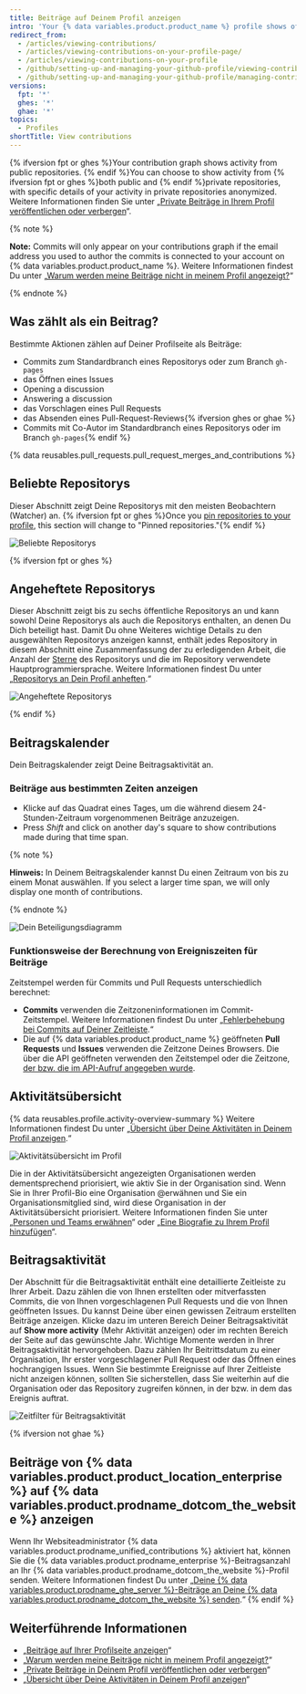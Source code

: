 ```yaml
---
title: Beiträge auf Deinem Profil anzeigen
intro: 'Your {% data variables.product.product_name %} profile shows off {% ifversion fpt or ghes %}your pinned repositories as well as{% endif %} a graph of your repository contributions over the past year.'
redirect_from:
  - /articles/viewing-contributions/
  - /articles/viewing-contributions-on-your-profile-page/
  - /articles/viewing-contributions-on-your-profile
  - /github/setting-up-and-managing-your-github-profile/viewing-contributions-on-your-profile
  - /github/setting-up-and-managing-your-github-profile/managing-contribution-graphs-on-your-profile/viewing-contributions-on-your-profile
versions:
  fpt: '*'
  ghes: '*'
  ghae: '*'
topics:
  - Profiles
shortTitle: View contributions
---
```


{% ifversion fpt or ghes %}Your contribution graph shows activity from public repositories. {% endif %}You can choose to show activity from {% ifversion fpt or ghes %}both public and {% endif %}private repositories, with specific details of your activity in private repositories anonymized. Weitere Informationen finden Sie unter „[Private Beiträge in Ihrem Profil veröffentlichen oder verbergen](/articles/publicizing-or-hiding-your-private-contributions-on-your-profile)“.

{% note %}

**Note:** Commits will only appear on your contributions graph if the email address you used to author the commits is connected to your account on {% data variables.product.product_name %}. Weitere Informationen findest Du unter „[Warum werden meine Beiträge nicht in meinem Profil angezeigt?](/articles/why-are-my-contributions-not-showing-up-on-my-profile#your-local-git-commit-email-isnt-connected-to-your-account)“

{% endnote %}

## Was zählt als ein Beitrag?

Bestimmte Aktionen zählen auf Deiner Profilseite als Beiträge:

- Commits zum Standardbranch eines Repositorys oder zum Branch `gh-pages`
- das Öffnen eines Issues
- Opening a discussion
- Answering a discussion
- das Vorschlagen eines Pull Requests
- das Absenden eines Pull-Request-Reviews{% ifversion ghes or ghae %}
- Commits mit Co-Autor im Standardbranch eines Repositorys oder im Branch `gh-pages`{% endif %}

{% data reusables.pull_requests.pull_request_merges_and_contributions %}

## Beliebte Repositorys

Dieser Abschnitt zeigt Deine Repositorys mit den meisten Beobachtern (Watcher) an. {% ifversion fpt or ghes %}Once you [pin repositories to your profile](/articles/pinning-repositories-to-your-profile), this section will change to "Pinned repositories."{% endif %}

![Beliebte Repositorys](/assets/images/help/profile/profile_popular_repositories.png)

{% ifversion fpt or ghes %}

## Angeheftete Repositorys

Dieser Abschnitt zeigt bis zu sechs öffentliche Repositorys an und kann sowohl Deine Repositorys als auch die Repositorys enthalten, an denen Du Dich beteiligt hast. Damit Du ohne Weiteres wichtige Details zu den ausgewählten Repositorys anzeigen kannst, enthält jedes Repository in diesem Abschnitt eine Zusammenfassung der zu erledigenden Arbeit, die Anzahl der [Sterne](/articles/saving-repositories-with-stars/) des Repositorys und die im Repository verwendete Hauptprogrammiersprache. Weitere Informationen findest Du unter „[Repositorys an Dein Profil anheften](/articles/pinning-repositories-to-your-profile).“

![Angeheftete Repositorys](/assets/images/help/profile/profile_pinned_repositories.png)

{% endif %}

## Beitragskalender

Dein Beitragskalender zeigt Deine Beitragsaktivität an.

### Beiträge aus bestimmten Zeiten anzeigen

- Klicke auf das Quadrat eines Tages, um die während diesem 24-Stunden-Zeitraum vorgenommenen Beiträge anzuzeigen.
- Press *Shift* and click on another day's square to show contributions made during that time span.

{% note %}

**Hinweis:** In Deinem Beitragskalender kannst Du einen Zeitraum von bis zu einem Monat auswählen. If you select a larger time span, we will only display one month of contributions.

{% endnote %}

![Dein Beteiligungsdiagramm](/assets/images/help/profile/contributions_graph.png)

### Funktionsweise der Berechnung von Ereigniszeiten für Beiträge

Zeitstempel werden für Commits und Pull Requests unterschiedlich berechnet:
- **Commits** verwenden die Zeitzoneninformationen im Commit-Zeitstempel. Weitere Informationen findest Du unter „[Fehlerbehebung bei Commits auf Deiner Zeitleiste](/articles/troubleshooting-commits-on-your-timeline).“
- Die auf {% data variables.product.product_name %} geöffneten **Pull Requests** und **Issues** verwenden die Zeitzone Deines Browsers. Die über die API geöffneten verwenden den Zeitstempel oder die Zeitzone, [der bzw. die im API-Aufruf angegeben wurde](https://developer.github.com/changes/2014-03-04-timezone-handling-changes).

## Aktivitätsübersicht

{% data reusables.profile.activity-overview-summary %} Weitere Informationen findest Du unter „[Übersicht über Deine Aktivitäten in Deinem Profil anzeigen](/articles/showing-an-overview-of-your-activity-on-your-profile).“

![Aktivitätsübersicht im Profil](/assets/images/help/profile/activity-overview-section.png)

Die in der Aktivitätsübersicht angezeigten Organisationen werden dementsprechend priorisiert, wie aktiv Sie in der Organisation sind. Wenn Sie in Ihrer Profil-Bio eine Organisation @erwähnen und Sie ein Organisationsmitglied sind, wird diese Organisation in der Aktivitätsübersicht priorisiert. Weitere Informationen finden Sie unter „[Personen und Teams erwähnen](/articles/basic-writing-and-formatting-syntax/#mentioning-people-and-teams)“ oder „[Eine Biografie zu Ihrem Profil hinzufügen](/articles/adding-a-bio-to-your-profile/)“.

## Beitragsaktivität

Der Abschnitt für die Beitragsaktivität enthält eine detaillierte Zeitleiste zu Ihrer Arbeit. Dazu zählen die von Ihnen erstellten oder mitverfassten Commits, die von Ihnen vorgeschlagenen Pull Requests und die von Ihnen geöffneten Issues. Du kannst Deine über einen gewissen Zeitraum erstellten Beiträge anzeigen. Klicke dazu im unteren Bereich Deiner Beitragsaktivität auf **Show more activity** (Mehr Aktivität anzeigen) oder im rechten Bereich der Seite auf das gewünschte Jahr. Wichtige Momente werden in Ihrer Beitragsaktivität hervorgehoben. Dazu zählen Ihr Beitrittsdatum zu einer Organisation, Ihr erster vorgeschlagener Pull Request oder das Öffnen eines hochrangigen Issues. Wenn Sie bestimmte Ereignisse auf Ihrer Zeitleiste nicht anzeigen können, sollten Sie sicherstellen, dass Sie weiterhin auf die Organisation oder das Repository zugreifen können, in der bzw. in dem das Ereignis auftrat.

![Zeitfilter für Beitragsaktivität](/assets/images/help/profile/contributions_activity_time_filter.png)

{% ifversion not ghae %}
## Beiträge von {% data variables.product.product_location_enterprise %} auf {% data variables.product.prodname_dotcom_the_website %} anzeigen

Wenn Ihr Websiteadministrator {% data variables.product.prodname_unified_contributions %} aktiviert hat, können Sie die {% data variables.product.prodname_enterprise %}-Beitragsanzahl an Ihr {% data variables.product.prodname_dotcom_the_website %}-Profil senden. Weitere Informationen findest Du unter „[Deine {% data variables.product.prodname_ghe_server %}-Beiträge an Deine {% data variables.product.prodname_dotcom_the_website %} senden](/articles/sending-your-github-enterprise-server-contributions-to-your-github-com-profile).“
{% endif %}

## Weiterführende Informationen

- „[Beiträge auf Ihrer Profilseite anzeigen](/articles/viewing-contributions-on-your-profile-page)“
- „[Warum werden meine Beiträge nicht in meinem Profil angezeigt?](/articles/why-are-my-contributions-not-showing-up-on-my-profile)“
- „[Private Beiträge in Deinem Profil veröffentlichen oder verbergen](/articles/publicizing-or-hiding-your-private-contributions-on-your-profile)“
- „[Übersicht über Deine Aktivitäten in Deinem Profil anzeigen](/articles/showing-an-overview-of-your-activity-on-your-profile)“
